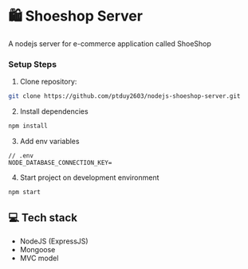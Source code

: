 # 🛍️ Shoeshop Server

A nodejs server for e-commerce application called ShoeShop

### Setup Steps

1. Clone repository:

```bash
git clone https://github.com/ptduy2603/nodejs-shoeshop-server.git
```

2. Install dependencies

```bash
npm install
```

3. Add env variables

```
// .env
NODE_DATABASE_CONNECTION_KEY=
```

4. Start project on development environment

```bash
npm start
```

## 💻 Tech stack

- NodeJS (ExpressJS)
- Mongoose
- MVC model
